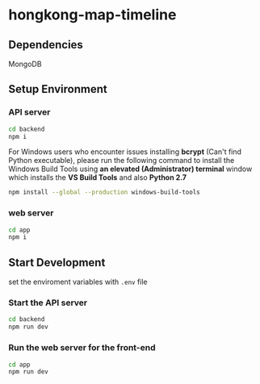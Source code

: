 # hongkong-map-timeline
## Dependencies
MongoDB

## Setup Environment
### API server

```bash
cd backend
npm i
```

For Windows users who encounter issues installing **bcrypt** (Can't find Python executable), please run the following command to install the Windows Build Tools using **an elevated (Administrator) terminal** window which installs the **VS Build Tools** and also **Python 2.7**

```bash
npm install --global --production windows-build-tools
```

### web server

```bash
cd app
npm i
```

## Start Development
set the enviroment variables with ```.env``` file
### Start the API server

```bash
cd backend
npm run dev
```

### Run the web server for the front-end

```bash
cd app
npm run dev
```
